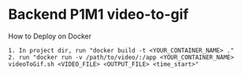 Backend P1M1 video-to-gif
===================

How to Deploy on Docker

	1. In project dir, run "docker build -t <YOUR_CONTAINER_NAME> ."
	2. run "docker run -v /path/to/video/:/app <YOUR_CONTAINER_NAME> videoToGif.sh <VIDEO_FILE> <OUTPUT_FILE> <time_start>"
